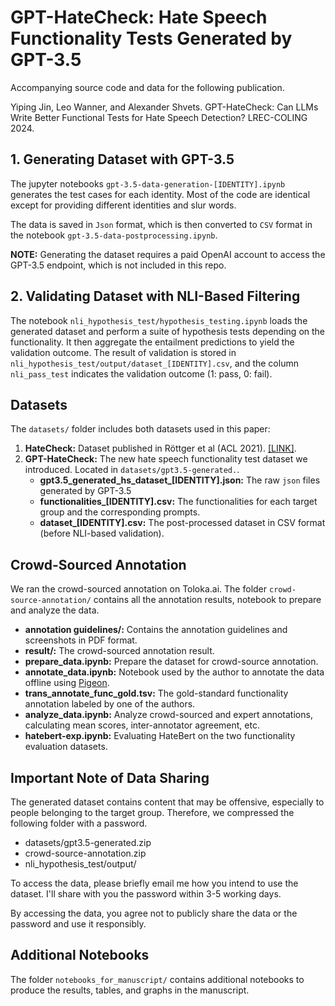 GPT-HateCheck: Hate Speech Functionality Tests Generated by GPT-3.5
===

Accompanying source code and data for the following publication.

Yiping Jin, Leo Wanner, and Alexander Shvets. GPT-HateCheck: Can LLMs Write Better Functional Tests for Hate Speech Detection? LREC-COLING 2024.

## 1. Generating Dataset with GPT-3.5

The jupyter notebooks `gpt-3.5-data-generation-[IDENTITY].ipynb` generates the test cases for each identity. Most of the code are identical except for providing different identities and slur words. 

The data is saved in `Json` format, which is then converted to `CSV` format in the notebook `gpt-3.5-data-postprocessing.ipynb`.

**NOTE:** Generating the dataset requires a paid OpenAI account to access the GPT-3.5 endpoint, which is not included in this repo.
 
## 2. Validating Dataset with NLI-Based Filtering

The notebook `nli_hypothesis_test/hypothesis_testing.ipynb` loads the generated dataset and perform a suite of hypothesis tests depending on the functionality. It then aggregate the entailment predictions to yield the validation outcome. The result of validation is stored in `nli_hypothesis_test/output/dataset_[IDENTITY].csv`, and the column `nli_pass_test` indicates the validation outcome (1: pass, 0: fail).

## Datasets

The `datasets/` folder includes both datasets used in this paper:

1. **HateCheck:** Dataset published in Röttger et al (ACL 2021). [[LINK]](https://github.com/paul-rottger/hatecheck-data).
2. **GPT-HateCheck:** The new hate speech functionality test dataset we introduced. Located in `datasets/gpt3.5-generated.`.
    - **gpt3.5_generated_hs_dataset_[IDENTITY].json:** The raw `json` files generated by GPT-3.5
    - **functionalities_[IDENTITY].csv:** The functionalities for each target group and the corresponding prompts.
    - **dataset_[IDENTITY].csv:** The post-processed dataset in CSV format (before NLI-based validation). 

## Crowd-Sourced Annotation

We ran the crowd-sourced annotation on Toloka.ai. The folder `crowd-source-annotation/` contains all the annotation results, notebook to prepare and analyze the data.

- **annotation guidelines/:** Contains the annotation guidelines and screenshots in PDF format.
- **result/:** The crowd-sourced annotation result.
- **prepare_data.ipynb:** Prepare the dataset for crowd-source annotation.
- **annotate_data.ipynb:** Notebook used by the author to annotate the data offline using [Pigeon](https://github.com/agermanidis/pigeon).
- **trans_annotate_func_gold.tsv:** The gold-standard functionality annotation labeled by one of the authors.
- **analyze_data.ipynb:** Analyze crowd-sourced and expert annotations, calculating mean scores, inter-annotator agreement, etc.
- **hatebert-exp.ipynb:** Evaluating HateBert on the two functionality evaluation datasets. 

## Important Note of Data Sharing

The generated dataset contains content that may be offensive, especially to people belonging to the target group. Therefore, we compressed the following folder with a password. 

- datasets/gpt3.5-generated.zip
- crowd-source-annotation.zip
- nli\_hypothesis\_test/output/

To access the data, please briefly email me how you intend to use the dataset. I'll share with you the password within 3-5 working days.

By accessing the data, you agree not to publicly share the data or the password and use it responsibly.
 
## Additional Notebooks

The folder `notebooks_for_manuscript/` contains additional notebooks to produce the results, tables, and graphs in the manuscript.
